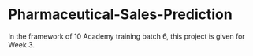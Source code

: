# Pharmaceutical-Sales-Prediction
In the framework of 10 Academy training batch 6, this project is given for Week 3. 
